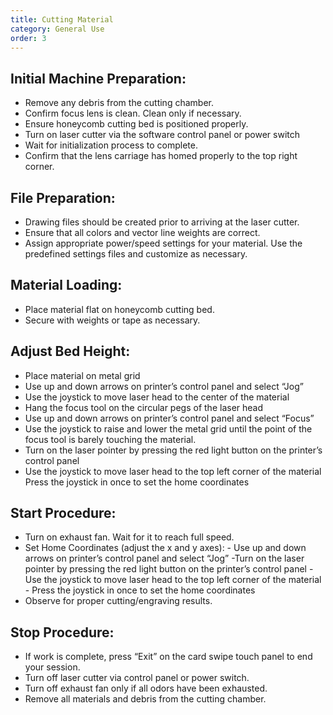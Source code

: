 ```yaml
---
title: Cutting Material
category: General Use
order: 3
---
```

## Initial Machine Preparation:
- Remove any debris from the cutting chamber.
- Confirm focus lens is clean. Clean only if necessary.
- Ensure honeycomb cutting bed is positioned properly.
- Turn on laser cutter via the software control panel or power switch
- Wait for initialization process to complete.
- Confirm that the lens carriage has homed properly to the top right corner.

## File Preparation:
- Drawing files should be created prior to arriving at the laser cutter.
- Ensure that all colors and vector line weights are correct.
- Assign appropriate power/speed settings for your material. Use the predefined
settings files and customize as necessary.


## Material Loading:
- Place material flat on honeycomb cutting bed. 
- Secure with weights or tape as necessary.

## Adjust Bed Height: 
- Place material on metal grid
- Use up and down arrows on printer’s control panel and select “Jog”
- Use the joystick to move laser head to the center of the material
- Hang the focus tool on the circular pegs of the laser head
- Use up and down arrows on printer’s control panel and select “Focus”
- Use the joystick to raise and lower the metal grid until the point of the focus tool is barely touching the material. 
- Turn on the laser pointer by pressing the red light button on the printer’s control panel
- Use the joystick to move laser head to the top left corner of the material
Press the joystick in once to set the home coordinates

## Start Procedure:
- Turn on exhaust fan. Wait for it to reach full speed. 
- Set Home Coordinates (adjust the x and y axes):
        - Use up and down arrows on printer’s control panel and select “Jog”
        -Turn on the laser pointer by pressing the red light button on the printer’s control panel
        - Use the joystick to move laser head to the top left corner of the material
        - Press the joystick in once to set the home coordinates
- Observe for proper cutting/engraving results.

## Stop Procedure:
- If work is complete, press “Exit” on the card swipe touch panel to end your
session.
- Turn off laser cutter via control panel or power switch.
- Turn off exhaust fan only if all odors have been exhausted.
- Remove all materials and debris from the cutting chamber.




